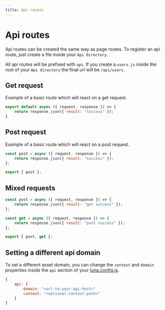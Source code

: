 ```yaml
---
title: Api routes
---
```


# Api routes

Api routes can be created the same way as page routes. To register an api route, just create
a file inside your `Api Directory`.

All api routes will be prefixed with `api`. If you create a `users.js` inside the root of your `Api directory`
the final url will be `/api/users`.

## Get request

Example of a basic route which will react on a get request.
```js
export default async ({ request, response }) => {
    return response.json({ result: "success" });
}
```
## Post request
Example of a basic route which will react on a post request.
```js
const post = async ({ request, response }) => {
    return response.json({ result: "success" });
};

export { post };
```

## Mixed requests

```js
const post = async ({ request, response }) => {
    return response.json({ result: "get success" });
};

const get = async ({ request, response }) => {
    return response.json({ result: "post success" });
};

export { post, get };
```

## Setting a different api domain

To set a different asset domain, you can change the `context` and `domain` properties inside the `api` section of your [luna.config.js](/configuration#assets).

```js
{
    api: {
        domain: "<url-to-your-api-host>"
        context: "<optional-context-path>"
    }
}
```
